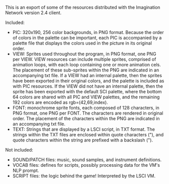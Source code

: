 This is an export of some of the resources distributed with the Imagination Network version 2.4 client.

Included:
- PIC: 320x190, 256 color backgrounds, in PNG format. Because the order of colors in the palette can be important, each PIC is accompanied by a palette file that displays the colors used in the picture in its original order.
- VIEW: Sprites used throughout the program, in PNG format, one PNG per VIEW. VIEW resources can include multiple sprites, comprised of animation loops, with each loop containing one or more animation cels. The placement of these sub-sprites within the PNG are indicated in an accompanying txt file. If a VIEW had an internal palette, then the sprites have been exported in their original colors, and the palette is included as with PIC resources. If the VIEW did not have an internal palette, then the sprite has been exported with the default SCI palette, where the bottom 64 colors are shared with all PIC and VIEW palettes, and the remaining 192 colors are encoded as rgb=(42,69,index).
- FONT: monochrome sprite fonts, each composed of 128 characters, in PNG format, one PNG per FONT. The characters are rendered in original order. The placement of the characters within the PNG are indicated in an accompanying txt file.
- TEXT: Strings that are displayed by a LSCI script, in TXT format. The strings within the TXT files are enclosed within quote characters ("), and quote characters within the string are prefixed with a backslash (\").

Not included:
- SOUND/PATCH files: music, sound samples, and instrument definitions.
- VOCAB files: defines for scripts, possibly processing data for the VM's NLP prompt.
- SCRIPT files: the logic behind the game! Interpreted by the LSCI VM.